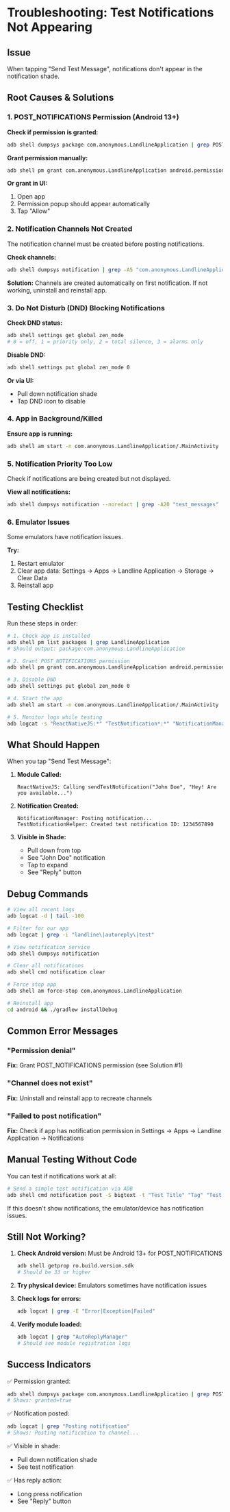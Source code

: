 # Troubleshooting: Test Notifications Not Appearing

## Issue
When tapping "Send Test Message", notifications don't appear in the notification shade.

## Root Causes & Solutions

### 1. POST_NOTIFICATIONS Permission (Android 13+)

**Check if permission is granted:**
```bash
adb shell dumpsys package com.anonymous.LandlineApplication | grep POST_NOTIFICATIONS
```

**Grant permission manually:**
```bash
adb shell pm grant com.anonymous.LandlineApplication android.permission.POST_NOTIFICATIONS
```

**Or grant in UI:**
1. Open app
2. Permission popup should appear automatically
3. Tap "Allow"

### 2. Notification Channels Not Created

The notification channel must be created before posting notifications.

**Check channels:**
```bash
adb shell dumpsys notification | grep -A5 "com.anonymous.LandlineApplication"
```

**Solution:** Channels are created automatically on first notification. If not working, uninstall and reinstall app.

### 3. Do Not Disturb (DND) Blocking Notifications

**Check DND status:**
```bash
adb shell settings get global zen_mode
# 0 = off, 1 = priority only, 2 = total silence, 3 = alarms only
```

**Disable DND:**
```bash
adb shell settings put global zen_mode 0
```

**Or via UI:**
- Pull down notification shade
- Tap DND icon to disable

### 4. App in Background/Killed

**Ensure app is running:**
```bash
adb shell am start -n com.anonymous.LandlineApplication/.MainActivity
```

### 5. Notification Priority Too Low

Check if notifications are being created but not displayed.

**View all notifications:**
```bash
adb shell dumpsys notification --noredact | grep -A20 "test_messages"
```

### 6. Emulator Issues

Some emulators have notification issues.

**Try:**
1. Restart emulator
2. Clear app data: Settings → Apps → Landline Application → Storage → Clear Data
3. Reinstall app

## Testing Checklist

Run these steps in order:

```bash
# 1. Check app is installed
adb shell pm list packages | grep LandlineApplication
# Should output: package:com.anonymous.LandlineApplication

# 2. Grant POST_NOTIFICATIONS permission
adb shell pm grant com.anonymous.LandlineApplication android.permission.POST_NOTIFICATIONS

# 3. Disable DND
adb shell settings put global zen_mode 0

# 4. Start the app
adb shell am start -n com.anonymous.LandlineApplication/.MainActivity

# 5. Monitor logs while testing
adb logcat -s "ReactNativeJS:*" "TestNotification*:*" "NotificationManager:*" | grep -v "^$"
```

## What Should Happen

When you tap "Send Test Message":

1. **Module Called:**
   ```
   ReactNativeJS: Calling sendTestNotification("John Doe", "Hey! Are you available...")
   ```

2. **Notification Created:**
   ```
   NotificationManager: Posting notification...
   TestNotificationHelper: Created test notification ID: 1234567890
   ```

3. **Visible in Shade:**
   - Pull down from top
   - See "John Doe" notification
   - Tap to expand
   - See "Reply" button

## Debug Commands

```bash
# View all recent logs
adb logcat -d | tail -100

# Filter for our app
adb logcat | grep -i "landline\|autoreply\|test"

# View notification service
adb shell dumpsys notification

# Clear all notifications
adb shell cmd notification clear

# Force stop app
adb shell am force-stop com.anonymous.LandlineApplication

# Reinstall app
cd android && ./gradlew installDebug
```

## Common Error Messages

### "Permission denial"
**Fix:** Grant POST_NOTIFICATIONS permission (see Solution #1)

### "Channel does not exist"
**Fix:** Uninstall and reinstall app to recreate channels

### "Failed to post notification"
**Fix:** Check if app has notification permission in Settings → Apps → Landline Application → Notifications

## Manual Testing Without Code

You can test if notifications work at all:

```bash
# Send a simple test notification via ADB
adb shell cmd notification post -S bigtext -t "Test Title" "Tag" "Test Message"
```

If this doesn't show notifications, the emulator/device has notification issues.

## Still Not Working?

1. **Check Android version:** Must be Android 13+ for POST_NOTIFICATIONS
   ```bash
   adb shell getprop ro.build.version.sdk
   # Should be 33 or higher
   ```

2. **Try physical device:** Emulators sometimes have notification issues

3. **Check logs for errors:**
   ```bash
   adb logcat | grep -E "Error|Exception|Failed"
   ```

4. **Verify module loaded:**
   ```bash
   adb logcat | grep "AutoReplyManager"
   # Should see module registration logs
   ```

## Success Indicators

✅ Permission granted:
```bash
adb shell dumpsys package com.anonymous.LandlineApplication | grep POST_NOTIFICATIONS
# Shows: granted=true
```

✅ Notification posted:
```bash
adb logcat | grep "Posting notification"
# Shows: Posting notification to channel...
```

✅ Visible in shade:
- Pull down notification shade
- See test notification

✅ Has reply action:
- Long press notification
- See "Reply" button
